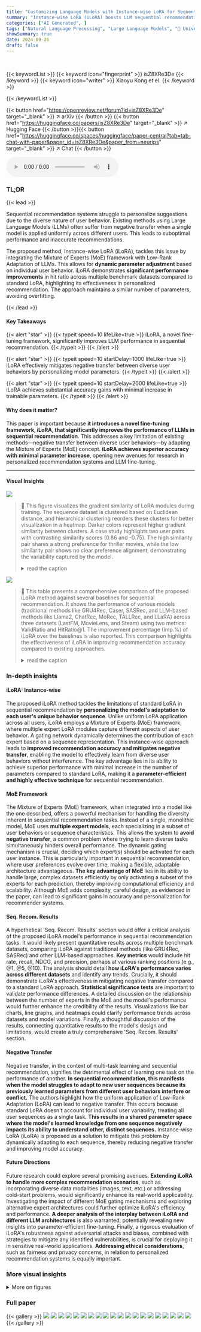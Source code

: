 ```yaml
---
title: "Customizing Language Models with Instance-wise LoRA for Sequential Recommendation"
summary: "Instance-wise LoRA (iLoRA) boosts LLM sequential recommendation accuracy by customizing model parameters for each user, mitigating negative transfer and improving performance."
categories: ["AI Generated", ]
tags: ["Natural Language Processing", "Large Language Models", "🏢 University of Science and Technology of China",]
showSummary: true
date: 2024-09-26
draft: false
---
```


<br>

{{< keywordList >}}
{{< keyword icon="fingerprint" >}} isZ8XRe3De {{< /keyword >}}
{{< keyword icon="writer" >}} Xiaoyu Kong et el. {{< /keyword >}}
 
{{< /keywordList >}}

{{< button href="https://openreview.net/forum?id=isZ8XRe3De" target="_blank" >}}
↗ arXiv
{{< /button >}}
{{< button href="https://huggingface.co/papers/isZ8XRe3De" target="_blank" >}}
↗ Hugging Face
{{< /button >}}{{< button href="https://huggingface.co/spaces/huggingface/paper-central?tab=tab-chat-with-paper&paper_id=isZ8XRe3De&paper_from=neurips" target="_blank" >}}
↗ Chat
{{< /button >}}




<audio controls>
    <source src="https://ai-paper-reviewer.com/isZ8XRe3De/podcast.wav" type="audio/wav">
    Your browser does not support the audio element.
</audio>


### TL;DR


{{< lead >}}

Sequential recommendation systems struggle to personalize suggestions due to the diverse nature of user behavior.  Existing methods using Large Language Models (LLMs) often suffer from negative transfer when a single model is applied uniformly across different users.  This leads to suboptimal performance and inaccurate recommendations.



The proposed method, Instance-wise LoRA (iLoRA), tackles this issue by integrating the Mixture of Experts (MoE) framework with Low-Rank Adaptation of LLMs.  This allows for **dynamic parameter adjustment** based on individual user behavior.  iLoRA demonstrates **significant performance improvements** in hit ratio across multiple benchmark datasets compared to standard LoRA, highlighting its effectiveness in personalized recommendation.  The approach maintains a similar number of parameters, avoiding overfitting.

{{< /lead >}}


#### Key Takeaways

{{< alert "star" >}}
{{< typeit speed=10 lifeLike=true >}} iLoRA, a novel fine-tuning framework, significantly improves LLM performance in sequential recommendation. {{< /typeit >}}
{{< /alert >}}

{{< alert "star" >}}
{{< typeit speed=10 startDelay=1000 lifeLike=true >}} iLoRA effectively mitigates negative transfer between diverse user behaviors by personalizing model parameters. {{< /typeit >}}
{{< /alert >}}

{{< alert "star" >}}
{{< typeit speed=10 startDelay=2000 lifeLike=true >}} iLoRA achieves substantial accuracy gains with minimal increase in trainable parameters. {{< /typeit >}}
{{< /alert >}}

#### Why does it matter?
This paper is important because **it introduces a novel fine-tuning framework, iLoRA, that significantly improves the performance of LLMs in sequential recommendation**.  This addresses a key limitation of existing methods—negative transfer between diverse user behaviors—by adapting the Mixture of Experts (MoE) concept. **iLoRA achieves superior accuracy with minimal parameter increase**, opening new avenues for research in personalized recommendation systems and LLM fine-tuning.

------
#### Visual Insights



![](https://ai-paper-reviewer.com/isZ8XRe3De/figures_1_1.jpg)

> 🔼 This figure visualizes the gradient similarity of LoRA modules during training.  The sequence dataset is clustered based on Euclidean distance, and hierarchical clustering reorders these clusters for better visualization in a heatmap. Darker colors represent higher gradient similarity between clusters. A case study highlights two user pairs with contrasting similarity scores (0.86 and -0.75). The high similarity pair shares a strong preference for thriller movies, while the low similarity pair shows no clear preference alignment, demonstrating the variability captured by the model.
> <details>
> <summary>read the caption</summary>
> Figure 1: Gradient similarity of LoRA modules across training steps. The sequence dataset is partitioned into 8 clusters using Euclidean distance, with hierarchical clustering applied to reorder clusters, so that clusters closer in the collaborative space are also closer together in the heatmap. Gradient similarity is used to assess the geometric characteristics of the loss, with darker cells indicating higher similarity. In the case study on the right, dashed lines connect similar items, while solid lines link identical items. Users with a gradient similarity of 0.86 share a strong interest in thriller movies, while those with -0.75 cosine similarity show no clear preference alignment.
> </details>





![](https://ai-paper-reviewer.com/isZ8XRe3De/tables_6_1.jpg)

> 🔼 This table presents a comprehensive comparison of the proposed iLoRA method against several baselines for sequential recommendation.  It shows the performance of various models (traditional methods like GRU4Rec, Caser, SASRec, and LLM-based methods like Llama2, ChatRec, MoRec, TALLRec, and LLaRA) across three datasets (LastFM, MovieLens, and Steam) using two metrics: ValidRatio and HitRatio@1.  The improvement percentage (Imp.%) of iLoRA over the baselines is also reported. This comparison highlights the effectiveness of iLoRA in improving recommendation accuracy compared to existing approaches.
> <details>
> <summary>read the caption</summary>
> Table 1: The Results of iLoRA compared with traditional sequential recommender models and LLMs-based methods.
> </details>





### In-depth insights


#### iLoRA: Instance-wise
The proposed iLoRA method tackles the limitations of standard LoRA in sequential recommendation by **personalizing the model's adaptation to each user's unique behavior sequence**. Unlike uniform LoRA application across all users, iLoRA employs a Mixture of Experts (MoE) framework, where multiple expert LoRA modules capture different aspects of user behavior.  A gating network dynamically determines the contribution of each expert based on a sequence representation. This instance-wise approach leads to **improved recommendation accuracy and mitigates negative transfer**, enabling the model to effectively learn from diverse user behaviors without interference.  The key advantage lies in its ability to achieve superior performance with minimal increase in the number of parameters compared to standard LoRA, making it a **parameter-efficient and highly effective technique** for sequential recommendation.

#### MoE Framework
The Mixture of Experts (MoE) framework, when integrated into a model like the one described, offers a powerful mechanism for handling the diversity inherent in sequential recommendation tasks.  Instead of a single, monolithic model, MoE uses **multiple expert models**, each specializing in a subset of user behaviors or sequence characteristics.  This allows the system to **avoid negative transfer**, a common problem where trying to learn diverse tasks simultaneously hinders overall performance. The dynamic gating mechanism is crucial, deciding which expert(s) should be activated for each user instance. This is particularly important in sequential recommendation, where user preferences evolve over time, making a flexible, adaptable architecture advantageous.  **The key advantage of MoE** lies in its ability to handle large, complex datasets efficiently by only activating a subset of the experts for each prediction, thereby improving computational efficiency and scalability. Although MoE adds complexity, careful design, as evidenced in the paper, can lead to significant gains in accuracy and personalization for recommender systems.

#### Seq. Recom. Results
A hypothetical 'Seq. Recom. Results' section would offer a critical analysis of the proposed iLoRA model's performance in sequential recommendation tasks.  It would likely present quantitative results across multiple benchmark datasets, comparing iLoRA against traditional methods (like GRU4Rec, SASRec) and other LLM-based approaches. **Key metrics** would include hit rate, recall, NDCG, and precision, perhaps at various ranking positions (e.g., @1, @5, @10). The analysis should detail **how iLoRA's performance varies across different datasets** and identify any trends.  Crucially, it should demonstrate iLoRA's effectiveness in mitigating negative transfer compared to a standard LoRA approach. **Statistical significance tests** are important to validate performance differences.  A detailed discussion on the relationship between the number of experts in the MoE and the model's performance would further enhance the credibility of the results.  Visualizations like bar charts, line graphs, and heatmaps could clarify performance trends across datasets and model variations.  Finally, a thoughtful discussion of the results, connecting quantitative results to the model's design and limitations, would create a truly comprehensive 'Seq. Recom. Results' section.

#### Negative Transfer
Negative transfer, in the context of multi-task learning and sequential recommendation, signifies the detrimental effect of learning one task on the performance of another.  **In sequential recommendation, this manifests when the model struggles to adapt to new user sequences because its previously learned parameters from different user behaviors interfere or conflict.** The authors highlight how the uniform application of Low-Rank Adaptation (LoRA) can lead to negative transfer.  This occurs because standard LoRA doesn't account for individual user variability, treating all user sequences as a single task.  **This results in a shared parameter space where the model's learned knowledge from one sequence negatively impacts its ability to understand other, distinct sequences.** Instance-wise LoRA (iLoRA) is proposed as a solution to mitigate this problem by dynamically adapting to each sequence, thereby reducing negative transfer and improving model accuracy.

#### Future Directions
Future research could explore several promising avenues. **Extending iLoRA to handle more complex recommendation scenarios**, such as incorporating diverse data modalities (images, text, etc.) or addressing cold-start problems, would significantly enhance its real-world applicability.  Investigating the impact of different MoE gating mechanisms and exploring alternative expert architectures could further optimize iLoRA's efficiency and performance.  **A deeper analysis of the interplay between iLoRA and different LLM architectures** is also warranted, potentially revealing new insights into parameter-efficient fine-tuning. Finally, a rigorous evaluation of iLoRA's robustness against adversarial attacks and biases, combined with strategies to mitigate any identified vulnerabilities, is crucial for deploying it in sensitive real-world applications. **Addressing ethical considerations**, such as fairness and privacy concerns, in relation to personalized recommendation systems is equally important.


### More visual insights

<details>
<summary>More on figures
</summary>


![](https://ai-paper-reviewer.com/isZ8XRe3De/figures_3_1.jpg)

> 🔼 The iLoRA framework is shown, integrating Mixture of Experts (MoE) with Low-Rank Adaptation (LoRA).  A user's history (item sequence) is fed into a sequential recommender (e.g., SASRec) to generate a sequence embedding. This, along with textual descriptions, forms a hybrid prompt for the LLM.  The sequence embedding is then used by a gating network to assign weights to multiple LoRA expert modules (B and A matrices).  These weighted experts are combined into an instance-wise LoRA, adapting the LLM to the specific user behavior. This process addresses the negative transfer problem by personalizing the LLM to each user's sequence.
> <details>
> <summary>read the caption</summary>
> Figure 2: The iLoRA framework, which integrates the idea of MoE with LoRA, to implement sequence-customized activation patterns for various sequences.
> </details>



![](https://ai-paper-reviewer.com/isZ8XRe3De/figures_6_1.jpg)

> 🔼 This figure compares the gradient similarities of LLaRA and iLoRA, visualizing how well their loss functions align across different sequences.  The dataset's sequences are divided into 8 clusters based on Euclidean distance.  Subfigure 3a shows the gradient similarity heatmap for LLaRA, revealing strong clustering along the diagonal, indicating negative transfer between dissimilar sequences.  Subfigure 3b presents the iLoRA heatmap, demonstrating reduced clustering and better alignment between diverse sequences.  Finally, subfigure 3c displays the attention scores of the four experts within iLoRA across ten sequences, showcasing the dynamic allocation of expert contributions based on sequence characteristics.
> <details>
> <summary>read the caption</summary>
> Figure 3: 3a and 3b separately show gradient similarities of LLaRA and iLoRA, with sequences partitioned into 8 clusters; 3c exhibits the attention scores over four experts, for ten sequences.
> </details>



![](https://ai-paper-reviewer.com/isZ8XRe3De/figures_7_1.jpg)

> 🔼 This figure shows the impact of the number of experts used in the iLoRA model on its performance. Subfigure 4a presents the HitRatio@1 metric across three benchmark datasets (LastFM, MovieLens, and Steam) for different numbers of experts (1, 2, 4, and 8).  Subfigure 4b focuses on the Steam dataset and illustrates the HitRatio@1 performance over multiple training epochs for models trained with various numbers of experts. This visualization helps understand how the number of experts influences both the overall performance and the training dynamics of the iLoRA model.
> <details>
> <summary>read the caption</summary>
> Figure 4: 4a illustrates the performance of iLoRA w.r.t. HitRatio@1 across different datasets with varying numbers of experts. 4b further demonstrates the HitRatio@1 performance of the model across different epochs during training on the Steam dataset with varying numbers of experts.
> </details>



![](https://ai-paper-reviewer.com/isZ8XRe3De/figures_7_2.jpg)

> 🔼 This figure shows two subfigures. Subfigure (a) presents a bar chart illustrating the impact of the number of experts in iLoRA on the HitRatio@1 metric across three datasets (LastFM, MovieLens, and Steam).  It shows that using 4 experts achieves optimal performance. Subfigure (b) displays a line chart focusing on the Steam dataset, tracking the HitRatio@1 over multiple training epochs for different numbers of experts (2, 4, and 8).  This subfigure demonstrates how the performance evolves with training time for various expert configurations.
> <details>
> <summary>read the caption</summary>
> Figure 4: 4a illustrates the performance of iLoRA w.r.t. HitRatio@1 across different datasets with varying numbers of experts. 4b further demonstrates the HitRatio@1 performance of the model across different epochs during training on the Steam dataset with varying numbers of experts.
> </details>



![](https://ai-paper-reviewer.com/isZ8XRe3De/figures_7_3.jpg)

> 🔼 This figure shows the ablation study of iLoRA's components. Specifically, it compares the performance of iLoRA using different types of embedding as guidance for the gating network: random embedding, singular LoRA, token embedding, and sequence embedding. The results demonstrate the superiority of using sequence embedding as guidance, highlighting the effectiveness of the proposed gating network in leveraging sequence representations for customized attention scores over experts.  The chart displays the HitRatio@1 for each embedding type across three datasets: LastFM, MovieLens, and Steam.
> <details>
> <summary>read the caption</summary>
> Figure 5: Effects of iLoRA's components
> </details>



</details>






### Full paper

{{< gallery >}}
<img src="https://ai-paper-reviewer.com/isZ8XRe3De/1.png" class="grid-w50 md:grid-w33 xl:grid-w25" />
<img src="https://ai-paper-reviewer.com/isZ8XRe3De/2.png" class="grid-w50 md:grid-w33 xl:grid-w25" />
<img src="https://ai-paper-reviewer.com/isZ8XRe3De/3.png" class="grid-w50 md:grid-w33 xl:grid-w25" />
<img src="https://ai-paper-reviewer.com/isZ8XRe3De/4.png" class="grid-w50 md:grid-w33 xl:grid-w25" />
<img src="https://ai-paper-reviewer.com/isZ8XRe3De/5.png" class="grid-w50 md:grid-w33 xl:grid-w25" />
<img src="https://ai-paper-reviewer.com/isZ8XRe3De/6.png" class="grid-w50 md:grid-w33 xl:grid-w25" />
<img src="https://ai-paper-reviewer.com/isZ8XRe3De/7.png" class="grid-w50 md:grid-w33 xl:grid-w25" />
<img src="https://ai-paper-reviewer.com/isZ8XRe3De/8.png" class="grid-w50 md:grid-w33 xl:grid-w25" />
<img src="https://ai-paper-reviewer.com/isZ8XRe3De/9.png" class="grid-w50 md:grid-w33 xl:grid-w25" />
<img src="https://ai-paper-reviewer.com/isZ8XRe3De/10.png" class="grid-w50 md:grid-w33 xl:grid-w25" />
<img src="https://ai-paper-reviewer.com/isZ8XRe3De/11.png" class="grid-w50 md:grid-w33 xl:grid-w25" />
<img src="https://ai-paper-reviewer.com/isZ8XRe3De/12.png" class="grid-w50 md:grid-w33 xl:grid-w25" />
<img src="https://ai-paper-reviewer.com/isZ8XRe3De/13.png" class="grid-w50 md:grid-w33 xl:grid-w25" />
<img src="https://ai-paper-reviewer.com/isZ8XRe3De/14.png" class="grid-w50 md:grid-w33 xl:grid-w25" />
<img src="https://ai-paper-reviewer.com/isZ8XRe3De/15.png" class="grid-w50 md:grid-w33 xl:grid-w25" />
<img src="https://ai-paper-reviewer.com/isZ8XRe3De/16.png" class="grid-w50 md:grid-w33 xl:grid-w25" />
<img src="https://ai-paper-reviewer.com/isZ8XRe3De/17.png" class="grid-w50 md:grid-w33 xl:grid-w25" />
<img src="https://ai-paper-reviewer.com/isZ8XRe3De/18.png" class="grid-w50 md:grid-w33 xl:grid-w25" />
<img src="https://ai-paper-reviewer.com/isZ8XRe3De/19.png" class="grid-w50 md:grid-w33 xl:grid-w25" />
<img src="https://ai-paper-reviewer.com/isZ8XRe3De/20.png" class="grid-w50 md:grid-w33 xl:grid-w25" />
{{< /gallery >}}